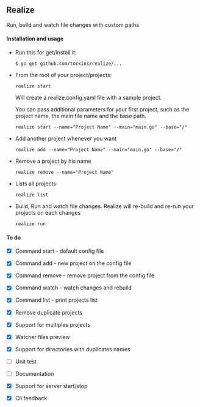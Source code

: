 ## Realize

Run, build and watch file changes with custom paths

#### Installation and usage

- Run this for get/install it:

    ```
    $ go get github.com/tockins/realize/...
    ```
- From the root of your project/projects:

    ```
    realize start 
    ```
    Will create a realize.config.yaml file with a sample project.
    
    You can pass additional parameters for your first project, such as the project name, the main file name and the base path. 
    
    ```
    realize start --name="Project Name" --main="main.go" --base="/"
    ```
- Add another project whenever you want    

    ```
    realize add --name="Project Name" --main="main.go" --base="/"
    ```
- Remove a project by his name

    ```
    realize remove --name="Project Name"
    ```
- Lists all projects

    ```
    realize list
    ```
- Build, Run and watch file changes. Realize will re-build and re-run your projects on each changes

    ```
    realize run 
    ```


#### To do
- [x] Command start - default config file
- [x] Command add - new project on the config file 
- [x] Command remove - remove project from the config file
- [x] Command watch - watch changes and rebuild 
- [x] Command list - print projects list
- [x] Remove duplicate projects
- [x] Support for multiples projects
- [x] Watcher files preview
- [x] Support for directories with duplicates names
- [ ] Unit test
- [ ] Documentation
- [x] Support for server start/stop 
- [x] Cli feedback


